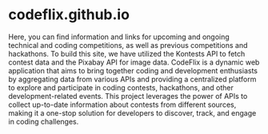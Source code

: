 # codeflix.github.io
Here, you can find information and links for upcoming and ongoing technical and coding competitions, as well as previous competitions and hackathons. To build this site, we have utilized the Kontests API to fetch contest data and the Pixabay API for image data.
CodeFlix is a dynamic web application that aims to bring together coding and development enthusiasts by aggregating data from various APIs and providing a centralized platform to explore and participate in coding contests, hackathons, and other development-related events. This project leverages the power of APIs to collect up-to-date information about contests from different sources, making it a one-stop solution for developers to discover, track, and engage in coding challenges.

